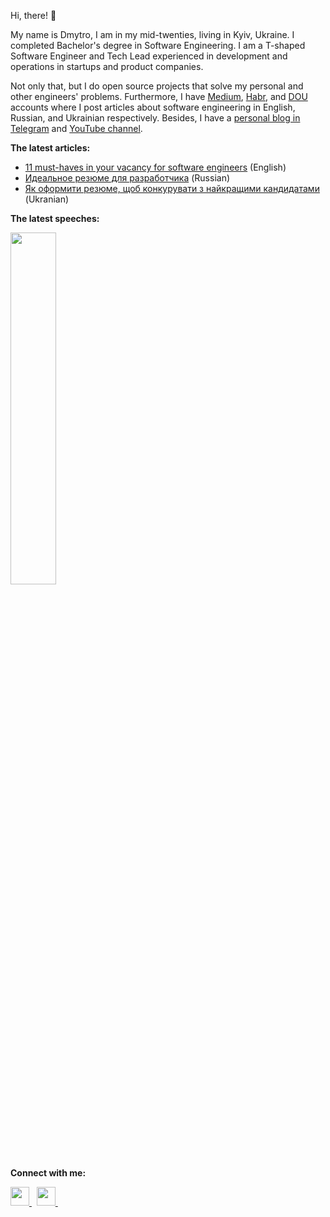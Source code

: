 Hi, there! 👋

My name is Dmytro, I am in my mid-twenties, living in Kyiv, Ukraine. I completed Bachelor's degree in Software Engineering.
I am a T-shaped Software Engineer and Tech Lead experienced in development and operations in startups and product companies.

Not only that, but I do open source projects that solve my personal and other engineers' problems. Furthermore, I have
[Medium](https://dmytrostriletskyi.medium.com), [Habr](https://habr.com/ru/users/dmytrostriletskyi/posts), and 
[DOU](https://dou.ua/users/dmytrostriletskyi/articles) accounts where I post articles about software engineering in English,
Russian, and Ukrainian respectively. Besides, I have a [personal blog in Telegram](https://t.me/dmytrostriletskyi) and
[YouTube channel](https://www.youtube.com/channel/UCcVosFK5p425MTnWef095NQ).

**The latest articles:**

* [11 must-haves in your vacancy for software engineers](https://dmytrostriletskyi.medium.com/11-must-haves-in-your-vacancy-for-software-engineers-b9396ef24f49) (English)
* [Идеальное резюме для разработчика](https://habr.com/ru/post/542372) (Russian)
* [Як оформити резюме, щоб конкурувати з найкращими кандидатами](https://dou.ua/lenta/columns/perfect-resume-for-developer) (Ukranian)

**The latest speeches:**

[<img src="https://yt-embed.herokuapp.com/embed?v=OaS6vOAh6Vs" width="38%">](http://www.youtube.com/watch?v=OaS6vOAh6Vs)

**Connect with me:**

<p align='left'>
  <a
    href="https://www.linkedin.com/in/dmytrostriletskyi/"
  >
    <img
      height="30"
      src="https://cdn.jsdelivr.net/npm/simple-icons@v3/icons/linkedin.svg"
    >
  </a>
  &nbsp;
  <a
   href="https://www.facebook.com/dmytrostriletskyi/"
  >
    <img
      height="30"
      src="https://cdn.jsdelivr.net/npm/simple-icons@v3/icons/facebook.svg"
    >
  </a>
  &nbsp;
</p>
